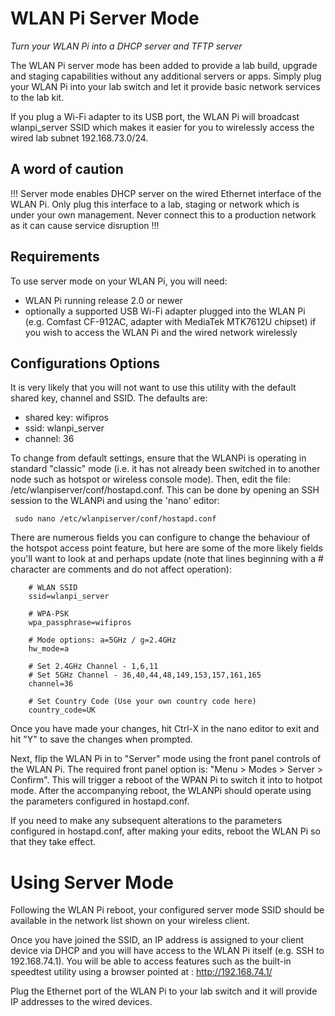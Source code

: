 # WLAN Pi Server Mode
*Turn your WLAN Pi into a DHCP server and TFTP server*

The WLAN Pi server mode has been added to provide a lab build, upgrade and staging capabilities without any additional servers or apps. Simply plug your WLAN Pi into your lab switch and let it provide basic network services to the lab kit.

If you plug a Wi-Fi adapter to its USB port, the WLAN Pi will broadcast wlanpi_server SSID which makes it easier for you to wirelessly access the wired lab subnet 192.168.73.0/24.

## A word of caution
!!! Server mode enables DHCP server on the wired Ethernet interface of the WLAN Pi. Only plug this interface to a lab, staging or network which is under your own management. Never connect this to a production network as it can cause service disruption !!!

## Requirements

To use server mode on your WLAN Pi, you will need:

- WLAN Pi running release 2.0 or newer
- optionally a supported USB Wi-Fi adapter plugged into the WLAN Pi (e.g. Comfast CF-912AC, adapter with MediaTek MTK7612U chipset) if you wish to access the WLAN Pi and the wired network wirelessly


## Configurations Options

It is very likely that you will not want to use this utility with the default shared key, channel and SSID. The defaults are:

* shared key: wifipros
* ssid: wlanpi_server
* channel: 36

To change from default settings, ensure that the WLANPi is operating in standard "classic" mode (i.e. it has not already been switched in to another node such as hotspot or wireless console mode). Then, edit the file: /etc/wlanpiserver/conf/hostapd.conf. This can be done by opening an SSH session to the WLANPi and using the 'nano' editor:

```
 sudo nano /etc/wlanpiserver/conf/hostapd.conf
```

There are numerous fields you can configure to change the behaviour of the hotspot access point feature, but here are some of the more likely fields you'll want to look at and perhaps update (note that lines beginning with a # character are comments and do not affect operation):

```
    # WLAN SSID
    ssid=wlanpi_server

    # WPA-PSK
    wpa_passphrase=wifipros

    # Mode options: a=5GHz / g=2.4GHz
    hw_mode=a

    # Set 2.4GHz Channel - 1,6,11
    # Set 5GHz Channel - 36,40,44,48,149,153,157,161,165
    channel=36

    # Set Country Code (Use your own country code here)
    country_code=UK
```

Once you have made your changes, hit Ctrl-X in the nano editor to exit and hit "Y" to save the changes when prompted.

Next, flip the WLAN Pi in to "Server" mode using the front panel controls of the WLAN Pi. The required front panel option is: "Menu > Modes > Server > Confirm". This will trigger a reboot of the WPAN Pi to switch it into to hotpot mode.  After the accompanying reboot, the WLANPi should operate using the parameters configured in hostapd.conf.

If you need to make any subsequent alterations to the parameters configured in hostapd.conf, after making your edits, reboot the WLAN Pi so that they take effect.

# Using Server Mode

Following the WLAN Pi reboot, your configured server mode SSID should be available in the network list shown on your wireless client.

Once you have joined the SSID, an IP address is assigned to your client device via DHCP and you will have access to the WLAN Pi itself (e.g. SSH to 192.168.74.1). You will be able to access features such as the built-in speedtest utility using a browser pointed at : http://192.168.74.1/

Plug the Ethernet port of the WLAN Pi to your lab switch and it will provide  IP addresses to the wired devices.
